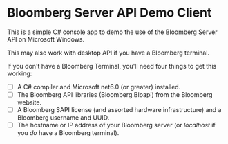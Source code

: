 # Bloomberg Server API Demo Client
This is a simple C# console app to demo the use of the Bloomberg Server API on Microsoft Windows.

This may also work with desktop API if you have a Bloomberg terminal.

If you don't have a Bloomberg Terminal, you'll need four things to get this working:

- [ ] A C# compiler and Microsoft net6.0 (or greater) installed.
- [ ] The Bloomberg API libraries (Bloomberg.Blpapi) from the Bloomberg website.
- [ ] A Bloomberg SAPI license (and assorted hardware infrastructure) and a Bloomberg username and UUID.
- [ ] The hostname or IP address of your Bloomberg server (or *localhost* if you _do_ have a Bloomberg terminal).

